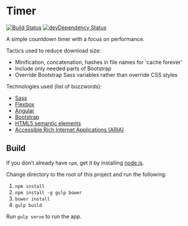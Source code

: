 Timer
=====

[![Build Status](https://travis-ci.org/davidleston/timer.svg?branch=master)](https://travis-ci.org/davidleston/timer)
[![devDependency Status](https://david-dm.org/davidleston/timer/dev-status.svg)](https://david-dm.org/davidleston/timer#info=devDependencies)

A simple countdown timer with a focus on performance.

Tactics used to reduce download size:
* Minification, concatenation, hashes in file names for 'cache forever' 
* Include only needed parts of Bootstrap
* Override Bootstrap Sass variables rather than override CSS styles

Technologies used (list of buzzwords):
* [Sass](http://sass-lang.com)
* [Flexbox](https://developer.mozilla.org/en-US/docs/Web/Guide/CSS/Flexible_boxes)
* [Angular](https://angularjs.org)
* [Bootstrap](http://getbootstrap.com)
* [HTML5 semantic elements](https://developer.mozilla.org/en-US/docs/Web/HTML/Element)
* [Accessible Rich Internet Applications (ARIA)](https://developer.mozilla.org/en-US/docs/Web/Accessibility/ARIA)

## Build

If you don't already have `npm`, get it by installing [node.js](http://nodejs.org).

Change directory to the root of this project and run the following:

1. `npm install`
2. `npm install -g gulp bower`
3. `bower install`
4. `gulp build`

Run `gulp serve` to run the app.
